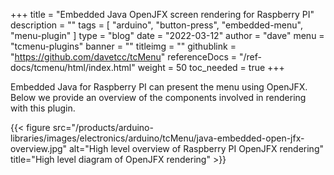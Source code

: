 +++
title = "Embedded Java OpenJFX screen rendering for Raspberry PI"
description = ""
tags = [ "arduino", "button-press", "embedded-menu", "menu-plugin" ]
type = "blog"
date = "2022-03-12"
author =  "dave"
menu = "tcmenu-plugins"
banner = ""
titleimg = ""
githublink = "https://github.com/davetcc/tcMenu"
referenceDocs = "/ref-docs/tcmenu/html/index.html"
weight = 50
toc_needed = true
+++

Embedded Java for Raspberry PI can present the menu using OpenJFX. Below we provide an overview of the components involved in rendering with this plugin.

{{< figure src="/products/arduino-libraries/images/electronics/arduino/tcMenu/java-embedded-open-jfx-overview.jpg" alt="High level overview of Raspberry PI OpenJFX rendering" title="High level diagram of OpenJFX rendering" >}}